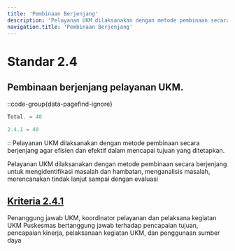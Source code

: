 ```yaml
---
title: 'Pembinaan Berjenjang'
description: 'Pelayanan UKM dilaksanakan dengan metode pembinaan secara berjenjang agar efisien dan efektif dalam mencapai tujuan yang ditetapkan. Pelayanan UKM dilaksanakan dengan metode pembinaan secara berjenjang untuk mengidentifikasi masalah dan hambatan, menganalisis masalah, merencanakan tindak lanjut sampai dengan evaluasi '
navigation.title: 'Pembinaan Berjenjang'
---
```


# Standar 2.4 
## Pembinaan berjenjang pelayanan UKM. 
::code-group{data-pagefind-ignore}
```js [Nilai]
Total. = 40
```
```js [Kriteria]
2.4.1 = 40
```
::
Pelayanan UKM dilaksanakan dengan metode pembinaan secara berjenjang agar efisien dan efektif dalam mencapai tujuan yang ditetapkan. 

Pelayanan UKM dilaksanakan dengan metode pembinaan secara berjenjang untuk mengidentifikasi masalah dan hambatan, menganalisis masalah, merencanakan tindak lanjut sampai dengan evaluasi 

## [Kriteria 2.4.1](/2/4/1) 
Penanggung jawab UKM, koordinator pelayanan dan pelaksana kegiatan UKM Puskesmas bertanggung jawab terhadap pencapaian tujuan, pencapaian kinerja, pelaksanaan kegiatan UKM, dan penggunaan sumber daya 
